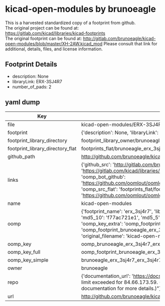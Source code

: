 # kicad-open-modules by brunoeagle  
This is a harvested standardized copy of a footprint from github.  
The original project can be found at:  
https://gitlab.com/kicad/libraries/kicad-footprints  
The original footprint can be found at:
http://gitlab.com/brunoeagle/kicad-open-modules/blob/master/XH-2AW.kicad_mod
Please consult that link for additional, details, files, and license information.  
## Footprint Details
* description: None  
* libraryLink: ERX-3SJ4R7  
* number_of_pads: 2  
## yaml dump  
| Key | Value |  
| --- | --- |  
| file | kicad-open-modules/ERX-3SJ4R7.kicad_mod |  
| footprint | {'description': None, 'libraryLink': 'ERX-3SJ4R7', 'number_of_pads': 2} |  
| footprint_library_directory | footprint_library_owner/brunoeagle_kicad-open-modules |  
| footprint_library_directory_flat | footprints_flat/brunoeagle_erx_3sj4r7_erx_3sj4r7/working |  
| github_path | http://github.com/brunoeagle/kicad-open-modules/blob/master/ERX-3SJ4R7.kicad_mod |  
| links | {'github_src': 'http://gitlab.com/brunoeagle/kicad-open-modules/blob/master/XH-2AW.kicad_mod', 'github_src_repo': 'https://gitlab.com/kicad/libraries/kicad-footprints', 'oomp_bot': 'footprints/brunoeagle_erx_3sj4r7_erx_3sj4r7/working', 'oomp_bot_github': 'https://github.com/oomlout/oomlout_oomp_footprint_bot/tree/main/footprints/brunoeagle_erx_3sj4r7_erx_3sj4r7/working', 'oomp_src_flat': 'footprints_flat/footprints_flat/brunoeagle_erx_3sj4r7_erx_3sj4r7/working', 'oomp_src_flat_github': 'https://github.com/oomlout/oomlout_oomp_footprint_src/tree/main/footprints_flat/brunoeagle_erx_3sj4r7_erx_3sj4r7/working'} |  
| name | kicad-open-modules |  
| oomp | {'footprint_name': 'erx_3sj4r7', 'library_name': 'erx_3sj4r7_kicad_mod', 'md5': 'f77ac721e1bc95f6ef73f2461c9fb405', 'md5_10': 'f77ac721e1', 'md5_5': 'f77ac', 'md5_6': 'f77ac7', 'oomp_key': 'oomp_brunoeagle_erx_3sj4r7_erx_3sj4r7', 'oomp_key_extra': 'oomp_footprint_brunoeagle_erx_3sj4r7_erx_3sj4r7', 'oomp_key_full': 'oomp_footprint_brunoeagle_erx_3sj4r7_erx_3sj4r7_f77ac7', 'oomp_key_simple': 'brunoeagle_erx_3sj4r7_erx_3sj4r7', 'original_filename': 'kicad-open-modules/ERX-3SJ4R7.kicad_mod', 'owner_name': 'brunoeagle'} |  
| oomp_key | oomp_brunoeagle_erx_3sj4r7_erx_3sj4r7 |  
| oomp_key_full | oomp_footprint_brunoeagle_erx_3sj4r7_erx_3sj4r7 |  
| oomp_key_simple | brunoeagle_erx_3sj4r7_erx_3sj4r7 |  
| owner | brunoeagle |  
| repo | {'documentation_url': 'https://docs.github.com/rest/overview/resources-in-the-rest-api#rate-limiting', 'message': "API rate limit exceeded for 84.66.173.59. (But here's the good news: Authenticated requests get a higher rate limit. Check out the documentation for more details.)"} |  
| url | http://github.com/brunoeagle/kicad-open-modules |  


